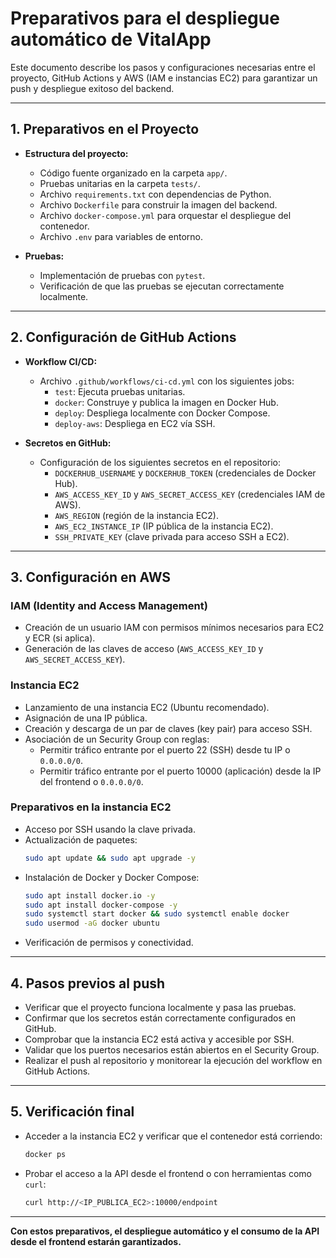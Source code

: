 # Preparativos para el despliegue automático de VitalApp

Este documento describe los pasos y configuraciones necesarias entre el proyecto, GitHub Actions y AWS (IAM e instancias EC2) para garantizar un push y despliegue exitoso del backend.

---

## 1. Preparativos en el Proyecto

- **Estructura del proyecto:**
  - Código fuente organizado en la carpeta `app/`.
  - Pruebas unitarias en la carpeta `tests/`.
  - Archivo `requirements.txt` con dependencias de Python.
  - Archivo `Dockerfile` para construir la imagen del backend.
  - Archivo `docker-compose.yml` para orquestar el despliegue del contenedor.
  - Archivo `.env` para variables de entorno.

- **Pruebas:**
  - Implementación de pruebas con `pytest`.
  - Verificación de que las pruebas se ejecutan correctamente localmente.

---

## 2. Configuración de GitHub Actions

- **Workflow CI/CD:**
  - Archivo `.github/workflows/ci-cd.yml` con los siguientes jobs:
    - `test`: Ejecuta pruebas unitarias.
    - `docker`: Construye y publica la imagen en Docker Hub.
    - `deploy`: Despliega localmente con Docker Compose.
    - `deploy-aws`: Despliega en EC2 vía SSH.

- **Secretos en GitHub:**
  - Configuración de los siguientes secretos en el repositorio:
    - `DOCKERHUB_USERNAME` y `DOCKERHUB_TOKEN` (credenciales de Docker Hub).
    - `AWS_ACCESS_KEY_ID` y `AWS_SECRET_ACCESS_KEY` (credenciales IAM de AWS).
    - `AWS_REGION` (región de la instancia EC2).
    - `AWS_EC2_INSTANCE_IP` (IP pública de la instancia EC2).
    - `SSH_PRIVATE_KEY` (clave privada para acceso SSH a EC2).

---

## 3. Configuración en AWS

### IAM (Identity and Access Management)
- Creación de un usuario IAM con permisos mínimos necesarios para EC2 y ECR (si aplica).
- Generación de las claves de acceso (`AWS_ACCESS_KEY_ID` y `AWS_SECRET_ACCESS_KEY`).

### Instancia EC2
- Lanzamiento de una instancia EC2 (Ubuntu recomendado).
- Asignación de una IP pública.
- Creación y descarga de un par de claves (key pair) para acceso SSH.
- Asociación de un Security Group con reglas:
  - Permitir tráfico entrante por el puerto 22 (SSH) desde tu IP o `0.0.0.0/0`.
  - Permitir tráfico entrante por el puerto 10000 (aplicación) desde la IP del frontend o `0.0.0.0/0`.

### Preparativos en la instancia EC2
- Acceso por SSH usando la clave privada.
- Actualización de paquetes:
  ```bash
  sudo apt update && sudo apt upgrade -y
  ```
- Instalación de Docker y Docker Compose:
  ```bash
  sudo apt install docker.io -y
  sudo apt install docker-compose -y
  sudo systemctl start docker && sudo systemctl enable docker
  sudo usermod -aG docker ubuntu
  ```
- Verificación de permisos y conectividad.

---

## 4. Pasos previos al push

- Verificar que el proyecto funciona localmente y pasa las pruebas.
- Confirmar que los secretos están correctamente configurados en GitHub.
- Comprobar que la instancia EC2 está activa y accesible por SSH.
- Validar que los puertos necesarios están abiertos en el Security Group.
- Realizar el push al repositorio y monitorear la ejecución del workflow en GitHub Actions.

---

## 5. Verificación final

- Acceder a la instancia EC2 y verificar que el contenedor está corriendo:
  ```bash
  docker ps
  ```
- Probar el acceso a la API desde el frontend o con herramientas como `curl`:
  ```bash
  curl http://<IP_PUBLICA_EC2>:10000/endpoint
  ```

---

**Con estos preparativos, el despliegue automático y el consumo de la API desde el frontend estarán garantizados.**

